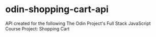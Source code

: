 # odin-shopping-cart-api
API created for the following The Odin Project's Full Stack JavaScript Course Project: Shopping Cart
